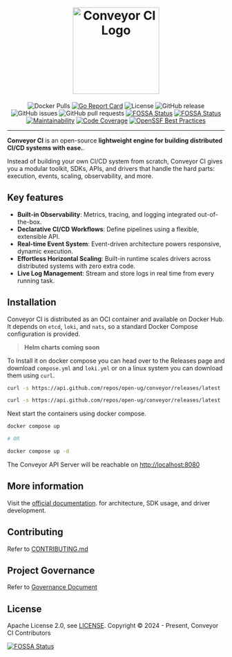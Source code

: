 <h1 align="center" style="border-bottom: none; height: 200px;">
    <a style="height: 200px; max-width: 200px;" href="https://conveyor.open.ug" target="_blank"><img alt="Conveyor CI Logo" src="https://conveyor.open.ug/logos/logo.svg"
    style="height: 200px; max-width: 200px;"></a>
</h1>

<div align="center">

![Docker Pulls](https://img.shields.io/docker/pulls/openug/conveyor.svg?maxAge=604800)
[![Go Report Card](https://goreportcard.com/badge/github.com/open-ug/conveyor)](https://goreportcard.com/report/github.com/open-ug/conveyor)
![License](https://img.shields.io/github/license/open-ug/conveyor.svg)
![GitHub release](https://img.shields.io/github/v/release/open-ug/conveyor)
![GitHub issues](https://img.shields.io/github/issues/open-ug/conveyor)
![GitHub pull requests](https://img.shields.io/github/issues-pr/open-ug/conveyor)
[![FOSSA Status](https://app.fossa.com/api/projects/git%2Bgithub.com%2Fopen-ug%2Fconveyor.svg?type=shield)](https://app.fossa.com/projects/git%2Bgithub.com%2Fopen-ug%2Fconveyor?ref=badge_shield)
[![FOSSA Status](https://app.fossa.com/api/projects/git%2Bgithub.com%2Fopen-ug%2Fconveyor.svg?type=shield&issueType=security)](https://app.fossa.com/projects/git%2Bgithub.com%2Fopen-ug%2Fconveyor?ref=badge_shield&issueType=security)
[![Maintainability](https://qlty.sh/badges/229750f3-9423-4ea6-8528-8e0f8cf854b5/maintainability.svg)](https://qlty.sh/gh/open-ug/projects/conveyor)
[![Code Coverage](https://qlty.sh/badges/229750f3-9423-4ea6-8528-8e0f8cf854b5/test_coverage.svg)](https://qlty.sh/gh/open-ug/projects/conveyor)
[![OpenSSF Best Practices](https://www.bestpractices.dev/projects/10999/badge)](https://www.bestpractices.dev/projects/10999)

</div>

---

**Conveyor CI** is an open-source **lightweight engine for building distributed CI/CD systems with ease.**.

Instead of building your own CI/CD system from scratch, Conveyor CI gives you a modular toolkit, SDKs, APIs, and drivers that handle the hard parts: execution, events, scaling, observability, and more.

## Key features

- **Built-in Observability**: Metrics, tracing, and logging integrated out-of-the-box.
- **Declarative CI/CD Workflows**: Define pipelines using a flexible, extensible API.
- **Real-time Event System**: Event-driven architecture powers responsive, dynamic execution.
- **Effortless Horizontal Scaling**: Built-in runtime scales drivers across distributed systems with zero extra code.
- **Live Log Management**: Stream and store logs in real time from every running task.


## Installation

Conveyor CI is distributed as an OCI container and available on Docker Hub. It depends on `etcd`, `loki`, and `nats`, so a standard Docker Compose configuration is provided.

> **Helm charts coming soon**

To Install it on docker compose you can head over to the Releases page and download `compose.yml` and `loki.yml` or on a linux system you can download them using `curl`.

```sh
curl -s https://api.github.com/repos/open-ug/conveyor/releases/latest | grep browser_download_url | grep compose.yml | cut -d '"' -f 4 | xargs curl -L -o compose.yml

curl -s https://api.github.com/repos/open-ug/conveyor/releases/latest | grep browser_download_url | grep loki.yml | cut -d '"' -f 4 | xargs curl -L -o loki.yml
```

Next start the containers using docker compose.

```sh
docker compose up

# OR

docker compose up -d
```

The Conveyor API Server will be reachable on [http://localhost:8080](http://localhost:8080)

## More information

Visit the [official documentation](https://conveyor.open.ug). for architecture, SDK usage, and driver development.

## Contributing

Refer to [CONTRIBUTING.md](./CONTRIBUTING.md)

## Project Governance

Refer to [Governance Document](https://conveyor.open.ug/docs/contributing/governance)

## License

Apache License 2.0, see [LICENSE](./LICENSE). Copyright © 2024 - Present, Conveyor CI Contributors


[![FOSSA Status](https://app.fossa.com/api/projects/git%2Bgithub.com%2Fopen-ug%2Fconveyor.svg?type=large)](https://app.fossa.com/projects/git%2Bgithub.com%2Fopen-ug%2Fconveyor?ref=badge_large)
